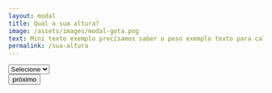 ```yaml
---
layout: modal
title: Qual a sua altura?
image: /assets/images/modal-gota.png
text: Mini texto exemplo precisamos saber o peso exemplo texto para calcular
permalink: /sua-altura
---
```


<!-- modal sua altura -->
<form action="{{ '/sexo-biologico' | relative_url }}" class="d-flex justify-content-center input-group py-3 mt-3">
  <div class="w-75">
    <select class="form-control" id="basic-url" aria-describedby="basic-addon3">
      <option selected disabled>Selecione</option>
      <option>Leve</option>
    </select>
  </div>
  <div class="d-flex flex-column justify-content-end align-items-center h-100 w-100 py-3 mt-3">
    <input Type="Submit" class="btn btn-text" value="próximo">
  </div>
</form>